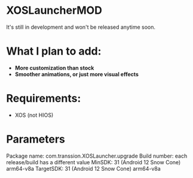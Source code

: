 # XOSLauncherMOD
It's still in development and won't be released anytime soon.
# What I plan to add:
- **More customization than stock**
- **Smoother animations, or just more visual effects**
# Requirements:
- XOS (not HIOS)
# Parameters
Package name: com.transsion.XOSLauncher.upgrade
Build number: each release/build has a different value 
MinSDK: 31 (Android 12 Snow Cone) arm64-v8a
TargetSDK: 31 (Android 12 Snow Cone) arm64-v8a
